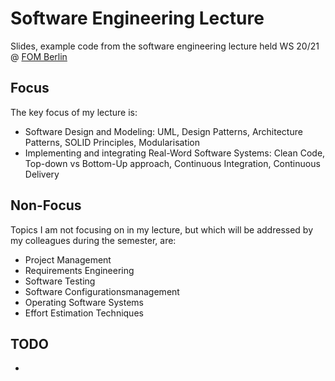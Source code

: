 # Software Engineering Lecture
Slides, example code from the software engineering lecture held WS 20/21 @ [FOM Berlin](https://www.fom.de/studiengaenge/it-management/bachelor-studiengaenge/informatik/_produkte;inhalte.html)

## Focus

The key focus of my lecture is:

- Software Design and Modeling: UML, Design Patterns, Architecture Patterns, SOLID Principles, Modularisation
- Implementing and integrating Real-Word Software Systems: Clean Code, Top-down vs Bottom-Up approach, Continuous Integration, Continuous Delivery

## Non-Focus

Topics I am not focusing on in my lecture, but which will be addressed by my colleagues during the semester, are:

- Project Management
- Requirements Engineering
- Software Testing
- Software Configurationsmanagement
- Operating Software Systems
- Effort Estimation Techniques

## TODO
- 
